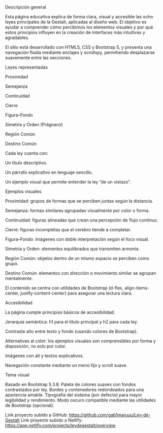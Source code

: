 Descripción general

Esta página educativa explica de forma clara, visual y accesible las ocho leyes principales de la Gestalt, aplicadas al diseño web.
El objetivo es ayudar a comprender cómo percibimos los elementos visuales y por qué estos principios influyen en la creación de interfaces más intuitivas y agradables.

El sitio está desarrollado con HTML5, CSS y Bootstrap 5, y presenta una navegación fluida mediante anclajes y scrollspy, permitiendo desplazarse suavemente entre las secciones.

Leyes representadas

Proximidad

Semejanza

Continuidad

Cierre

Figura–Fondo

Simetría y Orden (Prägnanz)

Región Común

Destino Común

Cada ley cuenta con:

Un título descriptivo.

Un párrafo explicativo en lenguaje sencillo.

Un ejemplo visual que permite entender la ley “de un vistazo”.

Ejemplos visuales

Proximidad: grupos de formas que se perciben juntas según la distancia.

Semejanza: formas similares agrupadas visualmente por color o forma.

Continuidad: figuras alineadas que crean una percepción de flujo continuo.

Cierre: figuras incompletas que el cerebro tiende a completar.

Figura–Fondo: imágenes con doble interpretación según el foco visual.

Simetría y Orden: elementos equilibrados que transmiten armonía.

Región Común: objetos dentro de un mismo espacio se perciben como grupo.

Destino Común: elementos con dirección o movimiento similar se agrupan mentalmente.


El contenido se centra con utilidades de Bootstrap (d-flex, align-items-center, justify-content-center) para asegurar una lectura clara.

Accesibilidad

La página cumple principios básicos de accesibilidad:

Jerarquía semántica: h1 para el título principal y h2 para cada ley.

Contraste alto entre texto y fondo (usando colores de Bootstrap).

Alternativas al color: los ejemplos visuales son comprensibles por forma y disposición, no solo por color.

Imágenes con alt y textos explicativos.

Navegación constante mediante un menú fijo y scroll suave.

Tema visual

Basado en Bootstrap 5.3.8.
Paleta de colores suaves con fondos contrastados por ley.
Bordes y contenedores redondeados para una apariencia amable.
Tipografía del sistema (por defecto) para mayor legibilidad y rendimiento.
Modo oscuro compatible mediante las utilidades de Bootstrap (opcional).

Link proyecto subido a GitHub: https://github.com/gab1maruuu/Ley-de-Gestalt
Link proyecto subido a Netlify: https://app.netlify.com/projects/leydegestalt/overview